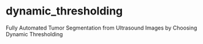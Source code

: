 # dynamic_thresholding
Fully Automated Tumor Segmentation from Ultrasound Images by Choosing Dynamic Thresholding
